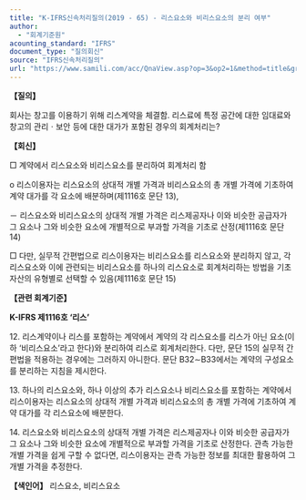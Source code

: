 ```yaml
---
title: "K-IFRS신속처리질의(2019 - 65) - 리스요소와 비리스요소의 분리 여부"
author:
  - "회계기준원"
acounting_standard: "IFRS"
document_type: "질의회신"
source: "IFRS신속처리질의"
url: "https://www.samili.com/acc/QnaView.asp?op=3&op2=1&method=title&group=2124-15;1&orgcode=3&searchword=&page=37&code=K%2DIFRS%EC%8B%A0%EC%86%8D%EC%B2%98%EB%A6%AC%EC%A7%88%EC%9D%98%2D65%3A201906"
---
```

**【질의】**

  

회사는 창고를 이용하기 위해 리스계약을 체결함. 리스료에 특정 공간에 대한 임대료와 창고의 관리ㆍ보안 등에 대한 대가가 포함된 경우의 회계처리는?

  
  

**【회신】**

  

□ 계약에서 리스요소와 비리스요소를 분리하여 회계처리 함

  

o 리스이용자는 리스요소의 상대적 개별 가격과 비리스요소의 총 개별 가격에 기초하여 계약 대가를 각 요소에 배분하며(제1116호 문단 13),

  

－ 리스요소와 비리스요소의 상대적 개별 가격은 리스제공자나 이와 비슷한 공급자가 그 요소나 그와 비슷한 요소에 개별적으로 부과할 가격을 기초로 산정(제1116호 문단 14)

  

□ 다만, 실무적 간편법으로 리스이용자는 비리스요소를 리스요소와 분리하지 않고, 각 리스요소와 이에 관련되는 비리스요소를 하나의 리스요소로 회계처리하는 방법을 기초자산의 유형별로 선택할 수 있음(제1116호 문단 15)

  
  

**【관련 회계기준】**

  

**K-IFRS 제1116호 ‘리스’**

  

12\. 리스계약이나 리스를 포함하는 계약에서 계약의 각 리스요소를 리스가 아닌 요소(이하 ‘비리스요소’라고 한다)와 분리하여 리스로 회계처리한다. 다만, 문단 15의 실무적 간편법을 적용하는 경우에는 그러하지 아니한다. 문단 B32∼B33에서는 계약의 구성요소를 분리하는 지침을 제시한다.

  

13\. 하나의 리스요소와, 하나 이상의 추가 리스요소나 비리스요소를 포함하는 계약에서 리스이용자는 리스요소의 상대적 개별 가격과 비리스요소의 총 개별 가격에 기초하여 계약 대가를 각 리스요소에 배분한다.

  

14\. 리스요소와 비리스요소의 상대적 개별 가격은 리스제공자나 이와 비슷한 공급자가 그 요소나 그와 비슷한 요소에 개별적으로 부과할 가격을 기초로 산정한다. 관측 가능한 개별 가격을 쉽게 구할 수 없다면, 리스이용자는 관측 가능한 정보를 최대한 활용하여 그 개별 가격을 추정한다.

  
  

**【색인어】** 리스요소, 비리스요소
